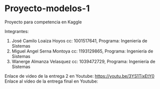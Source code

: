 # Proyecto-modelos-1
Proyecto para competencia en Kaggle

Integrantes:
1. José Camilo Loaiza Hoyos  cc: 1001517641, Programa: Ingeniería de Sistemas 
2. Miguel Angel Serna Montoya cc: 1193129865, Programa: Ingeniería de Sistemas 
3. Wanerge Almanza Velasquez cc: 1039472729, Programa: Ingeniería de Sistemas 


Enlace de video de la entrega 2 en Youtube:  https://youtu.be/3YS1TixEtY0
Enlace al vídeo de la entrega final en Youtube: 
